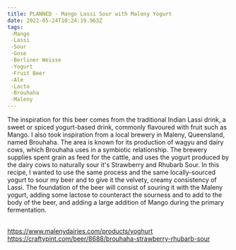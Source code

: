 ```yaml
---
title: PLANNED - Mango Lassi Sour with Maleny Yogurt
date: 2022-05-24T10:24:19.963Z
tags: 
 -Mango
 -Lassi 
 -Sour 
 -Gose 
 -Berliner Weisse 
 -Yogurt 
 -Fruit Beer 
 -Ale 
 -Lacto
 -Brouhaha 
 -Maleny
---
```

The inspiration for this beer comes from the traditional Indian Lassi drink, a sweet or spiced yogurt-based drink, commonly flavoured with fruit such as Mango. I also took inspiration from a local brewery in Maleny, Queensland, named Brouhaha. The area is known for its production of wagyu and dairy cows, which Brouhaha uses in a symbiotic relationship. The brewery supplies spent grain as feed for the cattle, and uses the yogurt produced by the dairy cows to naturally sour it's Strawberry and Rhubarb Sour. In this recipe, I wanted to use the same process and the same locally-sourced yogurt to sour my beer and to give it the velvety, creamy consistency of Lassi. The foundation of the beer will consist of souring it with the Maleny yogurt, adding some lactose to counteract the sourness and to add to the body of the beer, and adding a large addition of Mango during the primary fermentation.

\
<https://www.malenydairies.com/products/yoghurt>\
<https://craftypint.com/beer/8688/brouhaha-strawberry-rhubarb-sour>
